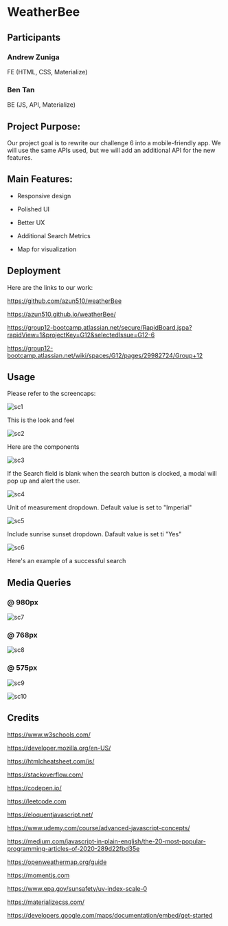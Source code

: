 # WeatherBee

## Participants

### Andrew Zuniga
FE (HTML, CSS, Materialize)

### Ben Tan
BE (JS, API, Materialize)

## Project Purpose:

Our project goal is to rewrite our challenge 6 into a mobile-friendly app. We will use the same APIs used, but we will add an additional API for the new features.

## Main Features:

- Responsive design

- Polished UI

- Better UX

- Additional Search Metrics

- Map for visualization 

## Deployment

Here are the links to our work:

https://github.com/azun510/weatherBee

https://azun510.github.io/weatherBee/

https://group12-bootcamp.atlassian.net/secure/RapidBoard.jspa?rapidView=1&projectKey=G12&selectedIssue=G12-6

https://group12-bootcamp.atlassian.net/wiki/spaces/G12/pages/29982724/Group+12

## Usage

Please refer to the screencaps:

![sc1](/assets/images/sc1.png)

This is the look and feel

![sc2](/assets/images/sc2.png)

Here are the components

![sc3](/assets/images/sc3.png)

If the Search field is blank when the search button is clocked, a modal will pop up and alert the user.

![sc4](/assets/images/sc4.png)

Unit of measurement dropdown. Default value is set to "Imperial"

![sc5](/assets/images/sc5.png)

Include sunrise sunset dropdown. Dafault value is set ti "Yes"

![sc6](/assets/images/sc6.png)

Here's an example of a successful search


## Media Queries 

### @ 980px
![sc7](/assets/images/sc7.png)

### @ 768px
![sc8](/assets/images/sc8.png)

### @ 575px
![sc9](/assets/images/sc9.png)

![sc10](/assets/images/sc10.png)

## Credits 

https://www.w3schools.com/

https://developer.mozilla.org/en-US/

https://htmlcheatsheet.com/js/

https://stackoverflow.com/

https://codepen.io/

https://leetcode.com

https://eloquentjavascript.net/

https://www.udemy.com/course/advanced-javascript-concepts/

https://medium.com/javascript-in-plain-english/the-20-most-popular-programming-articles-of-2020-289d22fbd35e

https://openweathermap.org/guide

https://momentjs.com

https://www.epa.gov/sunsafety/uv-index-scale-0

https://materializecss.com/

https://developers.google.com/maps/documentation/embed/get-started
